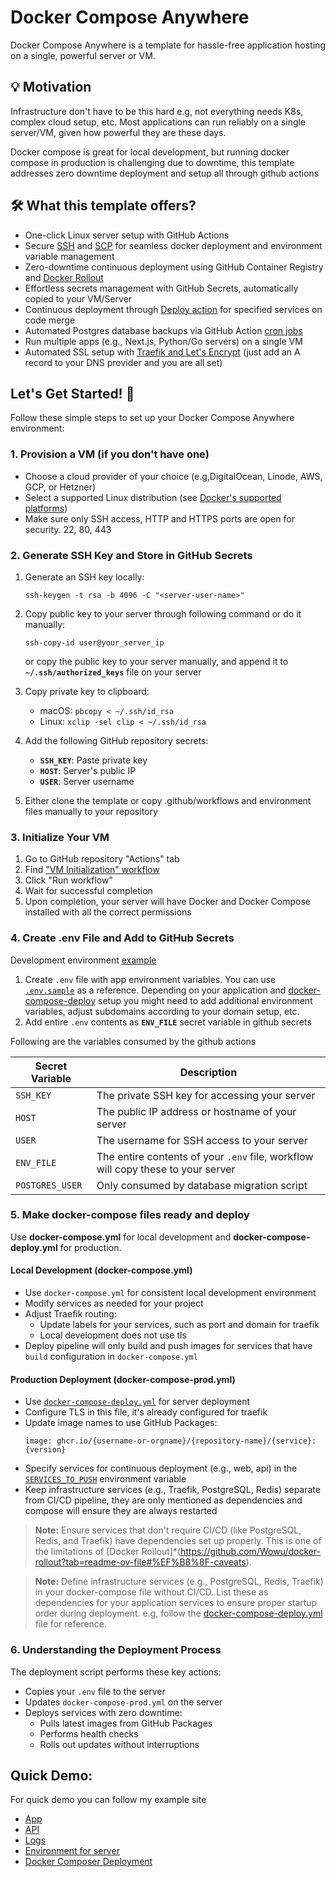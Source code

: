 # Docker Compose Anywhere

Docker Compose Anywhere is a template for hassle-free application hosting on a single, powerful server or VM.

## 💡 Motivation
Infrastructure don't have to be this hard e.g, not everything needs K8s, complex cloud setup, etc. Most applications can run reliably on a single server/VM, given how powerful they are these days.

Docker compose is great for local development, but running docker compose in production is challenging due to downtime, this template addresses zero downtime deployment and setup all through github actions

## 🛠️ What this template offers?
- One-click Linux server setup with GitHub Actions
- Secure [SSH](https://github.com/appleboy/ssh-action) and [SCP](https://github.com/appleboy/scp-action) for seamless docker deployment and environment variable management
- Zero-downtime continuous deployment using GitHub Container Registry and [Docker Rollout](https://github.com/Wowu/docker-rollout)
- Effortless secrets management with GitHub Secrets, automatically copied to your VM/Server
- Continuous deployment through [Deploy action](https://github.com/hadijaveed/docker-compose-anywhere/blob/main/.github/workflows/deploy.yml#L12) for specified services on code merge
- Automated Postgres database backups via GitHub Action [cron jobs](https://github.com/hadijaveed/docker-compose-anywhere/blob/main/.github/workflows/db-backup.yml)
- Run multiple apps (e.g., Next.js, Python/Go servers) on a single VM
- Automated SSL setup with [Traefik and Let's Encrypt](https://doc.traefik.io/traefik/user-guides/docker-compose/acme-tls/) (just add an A record to your DNS provider and you are all set)

## Let's Get Started! 🚀

Follow these simple steps to set up your Docker Compose Anywhere environment:

### 1. Provision a VM (if you don't have one)

- Choose a cloud provider of your choice (e.g,DigitalOcean, Linode, AWS, GCP, or Hetzner)
- Select a supported Linux distribution (see [Docker's supported platforms](https://docs.docker.com/engine/install/#supported-platforms))
- Make sure only SSH access, HTTP and HTTPS ports are open for security. 22, 80, 443

### 2. Generate SSH Key and Store in GitHub Secrets

1. Generate an SSH key locally:
   ```
   ssh-keygen -t rsa -b 4096 -C "<server-user-name>"
   ```

2. Copy public key to your server through following command or do it manually:
   ```
   ssh-copy-id user@your_server_ip
   ```

   or copy the public key to your server manually, and append it to **`~/.ssh/authorized_keys`** file on your server

3. Copy private key to clipboard:
   - macOS: `pbcopy < ~/.ssh/id_rsa`
   - Linux: `xclip -sel clip < ~/.ssh/id_rsa`

4. Add the following GitHub repository secrets:
   - **`SSH_KEY`**: Paste private key
   - **`HOST`**: Server's public IP
   - **`USER`**: Server username

5. Either clone the template or copy .github/workflows and environment files manually to your repository

### 3. Initialize Your VM

1. Go to GitHub repository "Actions" tab
2. Find ["VM Initialization" workflow](https://github.com/hadijaveed/docker-compose-anywhere/actions/workflows/vm_init.yml)
3. Click "Run workflow"
4. Wait for successful completion
5. Upon completion, your server will have Docker and Docker Compose installed with all the correct permissions

### 4. Create .env File and Add to GitHub Secrets

Development environment [example](https://github.com/hadijaveed/docker-compose-anywhere/blob/main/examples/environment)

1. Create `.env` file with app environment variables. You can use [`.env.sample`](https://github.com/hadijaveed/docker-compose-anywhere/blob/main/.env.sample) as a reference. Depending on your application and [docker-compose-deploy](https://github.com/hadijaveed/docker-compose-anywhere/blob/main/docker-compose-deploy.yml) setup you might need to add additional environment variables, adjust subdomains according to your domain setup, etc.
2. Add entire `.env` contents as **`ENV_FILE`** secret variable in github secrets

Following are the variables consumed by the github actions

| Secret Variable | Description |
|-----------------|-------------|
| `SSH_KEY` | The private SSH key for accessing your server |
| `HOST` | The public IP address or hostname of your server |
| `USER` | The username for SSH access to your server |
| `ENV_FILE` | The entire contents of your `.env` file, workflow will copy these to your server |
| `POSTGRES_USER` | Only consumed by database migration script |


### 5. Make docker-compose files ready and deploy

Use **docker-compose.yml** for local development and **docker-compose-deploy.yml** for production.

#### Local Development (docker-compose.yml)
- Use `docker-compose.yml` for consistent local development environment
- Modify services as needed for your project
- Adjust Traefik routing:
  - Update labels for your services, such as port and domain for traefik
  - Local development does not use tls
- Deploy pipeline will only build and push images for services that have `build` configuration in `docker-compose.yml`

#### Production Deployment (docker-compose-prod.yml)
- Use [`docker-compose-deploy.yml`](https://github.com/hadijaveed/docker-compose-anywhere/blob/main/docker-compose-deploy.yml) for server deployment
- Configure TLS in this file, it's already configured for traefik
- Update image names to use GitHub Packages:
  ```
  image: ghcr.io/{username-or-orgname}/{repository-name}/{service}:{version}
  ```
- Specify services for continuous deployment (e.g., web, api) in the [`SERVICES_TO_PUSH`](https://github.com/hadijaveed/docker-compose-anywhere/blob/main/.github/workflows/deploy.yml#L12) environment variable
- Keep infrastructure services (e.g., Traefik, PostgreSQL, Redis) separate from CI/CD pipeline, they are only mentioned as dependencies and compose will ensure they are always restarted

> **Note:** Ensure services that don't require CI/CD (like PostgreSQL, Redis, and Traefik) have dependencies set up properly. This is one of the limitations of [Docker Rollout]*(https://github.com/Wowu/docker-rollout?tab=readme-ov-file#%EF%B8%8F-caveats).

> **Note:** Define infrastructure services (e.g., PostgreSQL, Redis, Traefik) in your docker-compose file without CI/CD. List these as dependencies for your application services to ensure proper startup order during deployment. e.g, follow the [docker-compose-deploy.yml](https://github.com/hadijaveed/docker-compose-anywhere/blob/main/docker-compose-deploy.yml) file for reference.

### 6. Understanding the Deployment Process

The deployment script performs these key actions:
- Copies your `.env` file to the server
- Updates `docker-compose-prod.yml` on the server
- Deploys services with zero downtime:
  - Pulls latest images from GitHub Packages
  - Performs health checks
  - Rolls out updates without interruptions

## Quick Demo:
For quick demo you can follow my example site
- [App](https://app.hadijaveed.me/)
- [API](https://api.hadijaveed.me/ping)
- [Logs](https://dozzle.hadijaveed.me/)
- [Environment for server](https://github.com/hadijaveed/docker-compose-anywhere/blob/main/examples/environment)
- [Docker Composer Deployment](https://github.com/hadijaveed/docker-compose-anywhere/blob/main/docker-compose-deploy.yml)